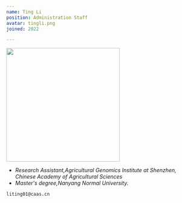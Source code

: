 ```yaml
---
name: Ting Li
position: Administration Staff
avatar: tingli.png
joined: 2022

---
```


<img width="300" src="{{site.baseurl}}/images/people/{{page.avatar}}" data-action="zoom">

- _Research Assistant,Agricultural Genomics Institute at Shenzhen, Chinese Academy of Agricultural Sciences_<br>
- _Master's degree,Nanyang Normal University._

<i class="fa fa-envelope-o"></i> `liting01@caas.cn`<br>




